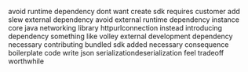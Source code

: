 avoid runtime dependency dont want create sdk requires customer add slew external dependency avoid external runtime dependency instance core java networking library httpurlconnection instead introducing dependency something like volley external development dependency necessary contributing bundled sdk added necessary consequence boilerplate code write json serializationdeserialization feel tradeoff worthwhile